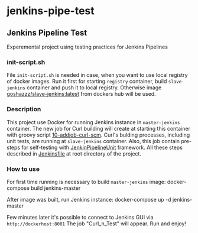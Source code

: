 # jenkins-pipe-test

## Jenkins Pipeline Test

Experemental project using testing practices for Jenkins Pipelines

### init-script.sh

File `init-script.sh` is needed in case, when you want to use local registry of docker images. Run it first for starting `registry` container, build `slave-jenkins` container and push it to local registry. Otherwise image [goshazzz/slave-jenkins:latest](https://hub.docker.com/repository/docker/goshazzz/slave-jenkins) from dockers hub will be used.

### Description

This project use Docker for running Jenkins instance in `master-jenkins` container. The new job for Curl building will create at starting this container with groovy script [10-addjob-curl-scm](https://github.com/yegor-sokolovskiy/jenkins-pipe-test/blob/master/master-jenkins/custom.groovy/10-addjob-curl-scm.groovy). Curl's bulding processes, including unit tests, are running at `slave-jenkins` container. 
Also, this job contain pre-steps for self-testing with [JenkinPipelineUnit](https://github.com/jenkinsci/JenkinsPipelineUnit) framework. All these steps described in [Jenkinsfile](https://github.com/yegor-sokolovskiy/jenkins-pipe-test/blob/master/Jenkinsfile) at root directory of the project.

### How to use

For first time running is necessary to build `master-jenkins` image:
    docker-compose build jenkins-master

After image was built, run Jenkins instance:
    docker-compose up -d jenkins-master

Few minutes later it's possible to connect to Jenkins GUI via `http://dockerhost:8081`
The job "Curl_n_Test" will appear. Run and enjoy!



